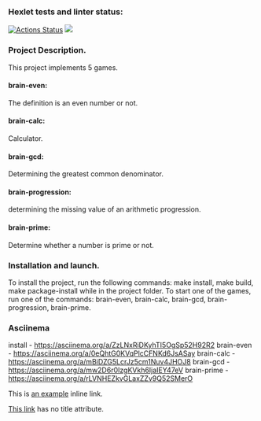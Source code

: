 ### Hexlet tests and linter status:
[![Actions Status](https://github.com/AAB83/python-project-lvl1/workflows/hexlet-check/badge.svg)](https://github.com/AAB83/python-project-lvl1/actions)
<a href="https://codeclimate.com/github/AAB83/python-project-lvl1/maintainability"><img src="https://api.codeclimate.com/v1/badges/b6cce2d5be81db04a8b4/maintainability" /></a>

### Project Description. 

This project implements 5 games. 
#### brain-even:
The definition is an even number or not.
#### brain-calc:
Calculator.
#### brain-gcd:
Determining the greatest common denominator.
#### brain-progression:
determining the missing value of an arithmetic progression.
#### brain-prime:
Determine whether a number is prime or not.

### Installation and launch.

To install the project, run the following commands: make install, 
make build, make package-install while in the project 
folder. To start one of the games, run one of the commands: 
brain-even, brain-calc, brain-gcd, brain-progression, brain-prime.

### Asciinema

install - https://asciinema.org/a/ZzLNxRiDKyhTI5OgSp52H92R2
brain-even - https://asciinema.org/a/0eQhtG0KVqPlcCFNKd6JsASay
brain-calc - https://asciinema.org/a/mBiDZG5LcrJz5cm1Nuv4JHOJ8
brain-gcd - https://asciinema.org/a/mw2D6r0IzgKVkh6IjaIEY47eV
brain-prime - https://asciinema.org/a/rLVNHEZkvGLaxZZv9Q52SMerO

This is [an example](http://example.com/ "Title") inline link.

[This link](http://example.net/) has no title attribute.
